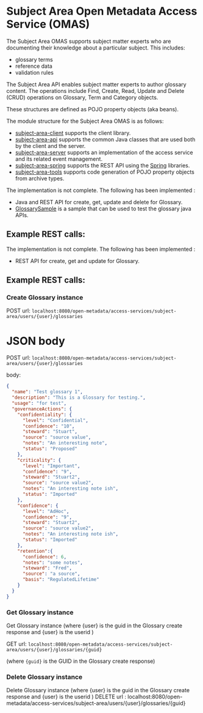 <!-- SPDX-License-Identifier: Apache-2.0 -->

# Subject Area Open Metadata Access Service (OMAS)

The Subject Area OMAS supports subject matter experts who are documenting
their knowledge about a particular subject.  This includes:

* glossary terms
* reference data
* validation rules

The Subject Area API enables subject matter experts to author glossary content. The operations include Find, Create, Read, Update and 
Delete (CRUD) operations on Glossary, Term and Category objects.

These structures are defined as POJO property objects (aka beans).

The module structure for the Subject Area OMAS is as follows:

* [subject-area-client](subject-area-client) supports the client library.
* [subject-area-api](subject-area-api) supports the common Java classes that are used both by the client and the server.
* [subject-area-server](subject-area-server) supports an implementation of the access service and its related event management.
* [subject-area-spring](subject-area-spring) supports the REST API using the [Spring](../../../developer-resources/Spring.md) libraries.
* [subject-area-tools](subject-area-tools) supports code generation of POJO property objects from archive types.

The implementation is not complete. 
The following has been implemented : 

* Java and REST API for create, get, update and delete for Glossary.
* [GlossarySample](../../../open-metadata-resources/open-metadata-samples/open-metadata-subjectarea-client-samples/src/main/java/org/odpi/openmetadata/accessservices/subjectarea/samples/GlossarySample.java) is a sample that can be used to test the glossary java APIs. 

## Example REST calls: 


The implementation is not complete. The following has been implemented : 

* REST API for create, get and update for Glossary.

## Example REST calls: 

### Create Glossary instance

POST url: `localhost:8080/open-metadata/access-services/subject-area/users/{user}/glossaries`


JSON body 
=======

POST url: `localhost:8080/open-metadata/access-services/subject-area/users/{user}/glossaries`

body:
```JSON
{
  "name": "Test glossary 1",
  "description": "This is a Glossary for testing.",
  "usage": "for test",
  "governanceActions": {
    "confidentiality": {
      "level": "Confidential",
      "confidence": "10",
      "steward": "Stuart",
      "source": "source value",
      "notes": "An interesting note",
      "status": "Proposed"
    },
    "criticality": {
      "level": "Important",
      "confidence": "9",
      "steward": "Stuart2",
      "source": "source value2",
      "notes": "An interesting note ish",
      "status": "Imported"
    },
    "confidence": {
      "level": "AdHoc",
      "confidence": "9",
      "steward": "Stuart2",
      "source": "source value2",
      "notes": "An interesting note ish",
      "status": "Imported"
    },
    "retention":{
      "confidence": 6,
      "notes": "some notes",
      "steward": "Fred",
      "source": "a source",
      "basis": "RegulatedLifetime"
    }
  }
}
```

### Get Glossary instance
 Get Glossary instance (where {user} is the guid in the Glossary create response and {user} is the userid )


GET url: `localhost:8080/open-metadata/access-services/subject-area/users/{user}/glossaries/{guid}`

(where `{guid}` is the GUID in the Glossary create response)

### Delete Glossary instance

Delete Glossary instance (where {user} is the guid in the Glossary create response and {user} is the userid )
DELETE url : localhost:8080/open-metadata/access-services/subject-area/users/{user}/glossaries/{guid}

